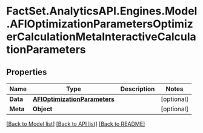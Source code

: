 # FactSet.AnalyticsAPI.Engines.Model.AFIOptimizationParametersOptimizerCalculationMetaInteractiveCalculationParameters

## Properties

Name | Type | Description | Notes
------------ | ------------- | ------------- | -------------
**Data** | [**AFIOptimizationParameters**](AFIOptimizationParameters.md) |  | [optional] 
**Meta** | **Object** |  | [optional] 

[[Back to Model list]](../README.md#documentation-for-models) [[Back to API list]](../README.md#documentation-for-api-endpoints) [[Back to README]](../README.md)

